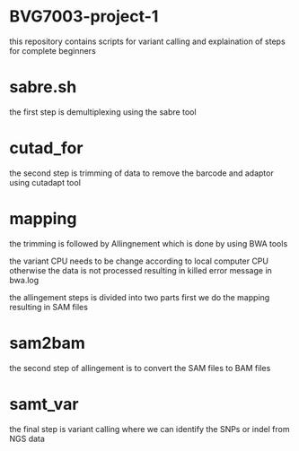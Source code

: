 # BVG7003-project-1
this repository contains scripts for variant calling and explaination of steps  for complete beginners
# sabre.sh
the first step is demultiplexing using the sabre tool
# cutad_for
the second step is trimming of data to remove the barcode and adaptor using cutadapt tool
# mapping
the trimming is followed by Allingnement which is done by using BWA tools

the variant CPU needs to be change according to local computer CPU otherwise the data is not processed resulting in killed error message in bwa.log

the allingement steps is divided into two parts first we do the mapping resulting in SAM files
# sam2bam
the second step of allingement is to convert the SAM files to BAM files
# samt_var
the final step is variant calling where we can identify the SNPs or indel from NGS data
